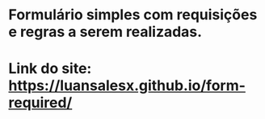 # Formulário simples com requisições e regras a serem realizadas.
# Link do site: https://luansalesx.github.io/form-required/
